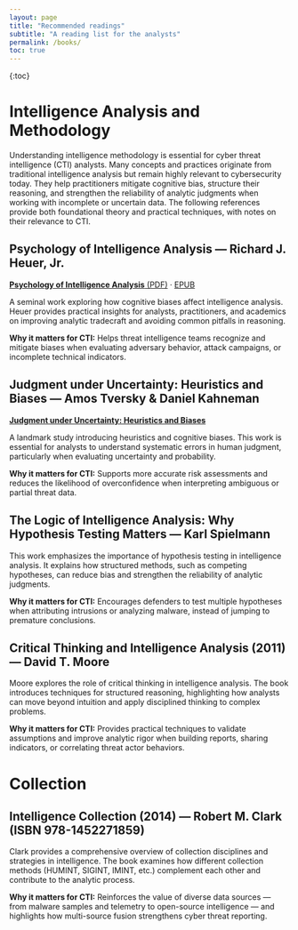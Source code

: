 ```yaml
---
layout: page
title: "Recommended readings"
subtitle: "A reading list for the analysts"
permalink: /books/
toc: true
---
```


{:toc}

# Intelligence Analysis and Methodology

Understanding intelligence methodology is essential for cyber threat intelligence (CTI) analysts. Many concepts and practices originate from traditional intelligence analysis but remain highly relevant to cybersecurity today. They help practitioners mitigate cognitive bias, structure their reasoning, and strengthen the reliability of analytic judgments when working with incomplete or uncertain data. The following references provide both foundational theory and practical techniques, with notes on their relevance to CTI.

## Psychology of Intelligence Analysis — Richard J. Heuer, Jr.

[**Psychology of Intelligence Analysis** (PDF)](http://www.foo.be/docs/intelligence/PsychofIntelNew.pdf) · [EPUB](/files/Psychology_of_Intelligence_Analysis_Richards_Heuer.epub)

A seminal work exploring how cognitive biases affect intelligence analysis. Heuer provides practical insights for analysts, practitioners, and academics on improving analytic tradecraft and avoiding common pitfalls in reasoning.

**Why it matters for CTI:** Helps threat intelligence teams recognize and mitigate biases when evaluating adversary behavior, attack campaigns, or incomplete technical indicators.

## Judgment under Uncertainty: Heuristics and Biases — Amos Tversky & Daniel Kahneman

[**Judgment under Uncertainty: Heuristics and Biases**](http://www.foo.be/docs/intelligence/Tversky_Kahneman_1974.pdf)

A landmark study introducing heuristics and cognitive biases. This work is essential for analysts to understand systematic errors in human judgment, particularly when evaluating uncertainty and probability.

**Why it matters for CTI:** Supports more accurate risk assessments and reduces the likelihood of overconfidence when interpreting ambiguous or partial threat data.

## The Logic of Intelligence Analysis: Why Hypothesis Testing Matters — Karl Spielmann

This work emphasizes the importance of hypothesis testing in intelligence analysis. It explains how structured methods, such as competing hypotheses, can reduce bias and strengthen the reliability of analytic judgments.

**Why it matters for CTI:** Encourages defenders to test multiple hypotheses when attributing intrusions or analyzing malware, instead of jumping to premature conclusions.

## Critical Thinking and Intelligence Analysis (2011) — David T. Moore

Moore explores the role of critical thinking in intelligence analysis. The book introduces techniques for structured reasoning, highlighting how analysts can move beyond intuition and apply disciplined thinking to complex problems.

**Why it matters for CTI:** Provides practical techniques to validate assumptions and improve analytic rigor when building reports, sharing indicators, or correlating threat actor behaviors.

# Collection

## Intelligence Collection (2014) — Robert M. Clark (ISBN 978-1452271859)

Clark provides a comprehensive overview of collection disciplines and strategies in intelligence. The book examines how different collection methods (HUMINT, SIGINT, IMINT, etc.) complement each other and contribute to the analytic process.

**Why it matters for CTI:** Reinforces the value of diverse data sources — from malware samples and telemetry to open-source intelligence — and highlights how multi-source fusion strengthens cyber threat reporting.
